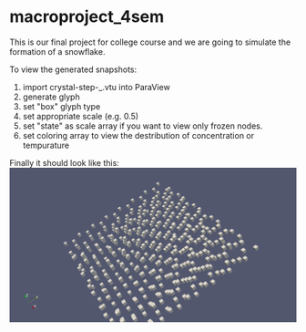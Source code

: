 # macroproject_4sem

This is our final project for college course and we are going to simulate the formation of a snowflake.

To view the generated snapshots:
1) import crystal-step-_.vtu into ParaView
2) generate glyph
3) set "box" glyph type
4) set appropriate scale (e.g. 0.5)
5) set "state" as scale array if you want to view only frozen nodes.
6) set coloring array to view the destribution of concentration or tempurature

Finally it should look like this:
![alt text](https://github.com/GolAnd071/macroproject_4sem/blob/master/mesh.png?raw=true)
